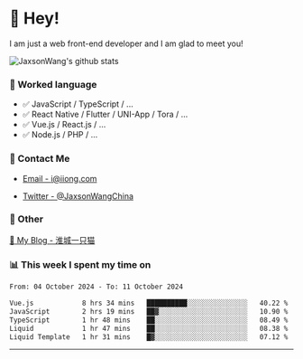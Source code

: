 # 👋 Hey!

I am just a web front-end developer and I am glad to meet you!

![JaxsonWang's github stats](https://github-readme-stats.vercel.app/api?username=JaxsonWang&&show_icons=true&&title_color=1abc9c&&icon_color=1abc9c)


### 📝 Worked language

- ✅ JavaScript / TypeScript / ...
- ✅ React Native / Flutter / UNI-App / Tora / ...
- ✅ Vue.js / React.js / ...
- ✅ Node.js / PHP / ...

### 📮 Contact Me

- [Email - i@iiong.com](mailto:i@iiong.com)

- [Twitter - @JaxsonWangChina](https://twitter.com/JaxsonWangChina)

### 🤪 Other

[📌 My Blog - 淮城一只猫](https://iiong.com)

### 📊 This week I spent my time on

<!--START_SECTION:waka-->

```txt
From: 04 October 2024 - To: 11 October 2024

Vue.js            8 hrs 34 mins   ██████████░░░░░░░░░░░░░░░   40.22 %
JavaScript        2 hrs 19 mins   ██▓░░░░░░░░░░░░░░░░░░░░░░   10.90 %
TypeScript        1 hr 48 mins    ██░░░░░░░░░░░░░░░░░░░░░░░   08.49 %
Liquid            1 hr 47 mins    ██░░░░░░░░░░░░░░░░░░░░░░░   08.38 %
Liquid Template   1 hr 31 mins    █▓░░░░░░░░░░░░░░░░░░░░░░░   07.12 %
```

<!--END_SECTION:waka-->

---
